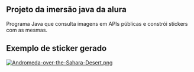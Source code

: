 ## Projeto da imersão java da alura

Programa Java que consulta imagens em APIs públicas e constrói stickers com as mesmas.

## Exemplo de sticker gerado

[![Andromeda-over-the-Sahara-Desert.png](https://i.postimg.cc/Zq2mV3Fz/Andromeda-over-the-Sahara-Desert.png)](https://postimg.cc/1gGbz8jv)